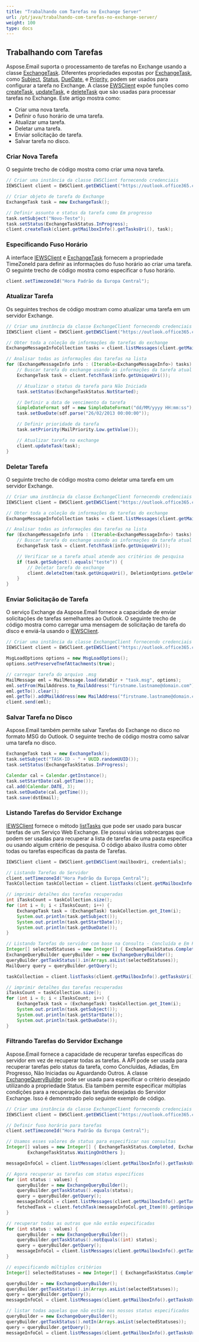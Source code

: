 ```yaml
---
title: "Trabalhando com Tarefas no Exchange Server"
url: /pt/java/trabalhando-com-tarefas-no-exchange-server/
weight: 100
type: docs
---
```



## **Trabalhando com Tarefas**
Aspose.Email suporta o processamento de tarefas no Exchange usando a classe [ExchangeTask](https://apireference.aspose.com/email/java/com.aspose.email/exchangetask). Diferentes propriedades expostas por [ExchangeTask](https://apireference.aspose.com/email/java/com.aspose.email/exchangetask), como [Subject](https://apireference.aspose.com/email/java/com.aspose.email/Task#getSubject\(\)), [Status](https://apireference.aspose.com/email/java/com.aspose.email/ExchangeTask#getStatus\(\)), [DueDate](https://apireference.aspose.com/email/java/com.aspose.email/Task#getDueDate\(\)), e [Priority](https://apireference.aspose.com/email/java/com.aspose.email/Task#getPriority\(\)), podem ser usados para configurar a tarefa no Exchange. A classe [EWSClient](https://apireference.aspose.com/email/java/com.aspose.email/ewsclient) expõe funções como [createTask](https://apireference.aspose.com/email/java/com.aspose.email/IEWSClient#createTask\(com.aspose.email.ExchangeTask\)), [updateTask](https://apireference.aspose.com/email/java/com.aspose.email/IEWSClient#updateTask\(com.aspose.email.ExchangeTask\)), e [deleteTask](https://apireference.aspose.com/email/java/com.aspose.email/IEWSClient#deleteTask\(java.lang.String\)) que são usadas para processar tarefas no Exchange. Este artigo mostra como:

- Criar uma nova tarefa.
- Definir o fuso horário de uma tarefa.
- Atualizar uma tarefa.
- Deletar uma tarefa.
- Enviar solicitação de tarefa.
- Salvar tarefa no disco.
### **Criar Nova Tarefa**
O seguinte trecho de código mostra como criar uma nova tarefa.



~~~Java
// Criar uma instância da classe EWSClient fornecendo credenciais
IEWSClient client = EWSClient.getEWSClient("https://outlook.office365.com/ews/exchange.asmx", "testUser", "pwd", "domain");

// Criar objeto de tarefa do Exchange
ExchangeTask task = new ExchangeTask();

// Definir assunto e status da tarefa como Em progresso
task.setSubject("Novo-Teste");
task.setStatus(ExchangeTaskStatus.InProgress);
client.createTask(client.getMailboxInfo().getTasksUri(), task);
~~~
### **Especificando Fuso Horário**
A interface [IEWSClient](https://apireference.aspose.com/email/java/com.aspose.email/IEWSClient) e [ExchangeTask](https://apireference.aspose.com/email/java/com.aspose.email/exchangetask) fornecem a propriedade TimeZoneId para definir as informações do fuso horário ao criar uma tarefa. O seguinte trecho de código mostra como especificar o fuso horário.



~~~Java
client.setTimezoneId("Hora Padrão da Europa Central");
~~~    
### **Atualizar Tarefa**
Os seguintes trechos de código mostram como atualizar uma tarefa em um servidor Exchange.



~~~Java
// Criar uma instância da classe ExchangeClient fornecendo credenciais
IEWSClient client = EWSClient.getEWSClient("https://outlook.office365.com/ews/exchange.asmx", "testUser", "pwd", "domain");

// Obter toda a coleção de informações de tarefas do exchange
ExchangeMessageInfoCollection tasks = client.listMessages(client.getMailboxInfo().getTasksUri());

// Analisar todas as informações das tarefas na lista
for (ExchangeMessageInfo info : (Iterable<ExchangeMessageInfo>) tasks) {
    // Buscar tarefa do exchange usando as informações da tarefa atual
    ExchangeTask task = client.fetchTask(info.getUniqueUri());

    // Atualizar o status da tarefa para Não Iniciada
    task.setStatus(ExchangeTaskStatus.NotStarted);

    // Definir a data de vencimento da tarefa
    SimpleDateFormat sdf = new SimpleDateFormat("dd/MM/yyyy HH:mm:ss");
    task.setDueDate(sdf.parse("26/02/2013 00:00:00"));

    // Definir prioridade da tarefa
    task.setPriority(MailPriority.Low.getValue());

    // Atualizar tarefa no exchange
    client.updateTask(task);
}
~~~    
### **Deletar Tarefa**
O seguinte trecho de código mostra como deletar uma tarefa em um servidor Exchange.



~~~Java
// Criar uma instância da classe ExchangeClient fornecendo credenciais
IEWSClient client = EWSClient.getEWSClient("https://outlook.office365.com/ews/exchange.asmx", "testUser", "pwd", "domain");

// Obter toda a coleção de informações de tarefas do exchange
ExchangeMessageInfoCollection tasks = client.listMessages(client.getMailboxInfo().getTasksUri());

// Analisar todas as informações das tarefas na lista
for (ExchangeMessageInfo info : (Iterable<ExchangeMessageInfo>) tasks) {
    // Buscar tarefa do exchange usando as informações da tarefa atual
    ExchangeTask task = client.fetchTask(info.getUniqueUri());

    // Verificar se a tarefa atual atende aos critérios de pesquisa
    if (task.getSubject().equals("teste")) {
        // Deletar tarefa do exchange
        client.deleteItem(task.getUniqueUri(), DeletionOptions.getDeletePermanently());
    }
}
~~~    
### **Enviar Solicitação de Tarefa**
O serviço Exchange da Aspose.Email fornece a capacidade de enviar solicitações de tarefas semelhantes ao Outlook. O seguinte trecho de código mostra como carregar uma mensagem de solicitação de tarefa do disco e enviá-la usando o [IEWSClient](https://apireference.aspose.com/email/java/com.aspose.email/IEWSClient).



~~~Java
// Criar uma instância da classe ExchangeClient fornecendo credenciais
IEWSClient client = EWSClient.getEWSClient("https://outlook.office365.com/ews/exchange.asmx", "testUser", "pwd", "domain");

MsgLoadOptions options = new MsgLoadOptions();
options.setPreserveTnefAttachments(true);

// carregar tarefa do arquivo .msg
MailMessage eml = MailMessage.load(dataDir + "task.msg", options);
eml.setFrom(MailAddress.to_MailAddress("firstname.lastname@domain.com"));
eml.getTo().clear();
eml.getTo().addMailAddress(new MailAddress("firstname.lastname@domain.com"));
client.send(eml);
~~~    
### **Salvar Tarefa no Disco**
Aspose.Email também permite salvar Tarefas do Exchange no disco no formato MSG do Outlook. O seguinte trecho de código mostra como salvar uma tarefa no disco.



~~~Java
ExchangeTask task = new ExchangeTask();
task.setSubject("TASK-ID - " + UUID.randomUUID());
task.setStatus(ExchangeTaskStatus.InProgress);

Calendar cal = Calendar.getInstance();
task.setStartDate(cal.getTime());
cal.add(Calendar.DATE, 3);
task.setDueDate(cal.getTime());
task.save(dstEmail);
~~~    
### **Listando Tarefas do Servidor Exchange**
[IEWSClient](https://apireference.aspose.com/email/java/com.aspose.email/IEWSClient) fornece o método [listTasks](https://apireference.aspose.com/email/java/com.aspose.email/IEWSClient#listTasks\(\)) que pode ser usado para buscar tarefas de um Serviço Web Exchange. Ele possui várias sobrecargas que podem ser usadas para recuperar a lista de tarefas de uma pasta específica ou usando algum critério de pesquisa. O código abaixo ilustra como obter todas ou tarefas específicas da pasta de Tarefas.



~~~Java
IEWSClient client = EWSClient.getEWSClient(mailboxUri, credentials);

// Listando Tarefas do Servidor
client.setTimezoneId("Hora Padrão da Europa Central");
TaskCollection taskCollection = client.listTasks(client.getMailboxInfo().getTasksUri());

// imprimir detalhes das tarefas recuperadas
int iTasksCount = taskCollection.size();
for (int i = 0; i < iTasksCount; i++) {
    ExchangeTask task = (ExchangeTask) taskCollection.get_Item(i);
    System.out.println(task.getSubject());
    System.out.println(task.getStartDate());
    System.out.println(task.getDueDate());
}

// Listando Tarefas do servidor com base na Consulta - Concluída e Em Progresso
Integer[] selectedStatuses = new Integer[] { ExchangeTaskStatus.Completed, ExchangeTaskStatus.InProgress };
ExchangeQueryBuilder queryBuilder = new ExchangeQueryBuilder();
queryBuilder.getTaskStatus().in(Arrays.asList(selectedStatuses));
MailQuery query = queryBuilder.getQuery();

taskCollection = client.listTasks(client.getMailboxInfo().getTasksUri(), query);

// imprimir detalhes das tarefas recuperadas
iTasksCount = taskCollection.size();
for (int i = 0; i < iTasksCount; i++) {
    ExchangeTask task = (ExchangeTask) taskCollection.get_Item(i);
    System.out.println(task.getSubject());
    System.out.println(task.getStartDate());
    System.out.println(task.getDueDate());
}
~~~    
### **Filtrando Tarefas do Servidor Exchange**
Aspose.Email fornece a capacidade de recuperar tarefas específicas do servidor em vez de recuperar todas as tarefas. A API pode ser usada para recuperar tarefas pelo status da tarefa, como Concluídas, Adiadas, Em Progresso, Não Iniciadas ou Aguardando Outros. A classe [ExchangeQueryBuilder](https://apireference.aspose.com/email/java/com.aspose.email/ExchangeQueryBuilder) pode ser usada para especificar o critério desejado utilizando a propriedade Status. Ela também permite especificar múltiplas condições para a recuperação das tarefas desejadas do Servidor Exchange. Isso é demonstrado pelo seguinte exemplo de código.



~~~Java
// Criar uma instância da classe ExchangeClient fornecendo credenciais
IEWSClient client = EWSClient.getEWSClient("https://outlook.office365.com/ews/exchange.asmx", "testUser", "pwd", "domain");

// Definir fuso horário para tarefas
client.setTimezoneId("Hora Padrão da Europa Central");

// Usamos esses valores de status para especificar nas consultas
Integer[] values = new Integer[] { ExchangeTaskStatus.Completed, ExchangeTaskStatus.Deferred, ExchangeTaskStatus.InProgress, ExchangeTaskStatus.NotStarted,
        ExchangeTaskStatus.WaitingOnOthers };

messageInfoCol = client.listMessages(client.getMailboxInfo().getTasksUri());

// Agora recuperar as tarefas com status específicos
for (int status : values) {
    queryBuilder = new ExchangeQueryBuilder();
    queryBuilder.getTaskStatus().equals(status);
    query = queryBuilder.getQuery();
    messageInfoCol = client.listMessages(client.getMailboxInfo().getTasksUri(), query);
    fetchedTask = client.fetchTask(messageInfoCol.get_Item(0).getUniqueUri());
}

// recuperar todas as outras que não estão especificadas
for (int status : values) {
    queryBuilder = new ExchangeQueryBuilder();
    queryBuilder.getTaskStatus().notEquals((int) status);
    query = queryBuilder.getQuery();
    messageInfoCol = client.listMessages(client.getMailboxInfo().getTasksUri(), query);
}

// especificando múltiplos critérios
Integer[] selectedStatuses = new Integer[] { ExchangeTaskStatus.Completed, ExchangeTaskStatus.InProgress };

queryBuilder = new ExchangeQueryBuilder();
queryBuilder.getTaskStatus().in(Arrays.asList(selectedStatuses));
query = queryBuilder.getQuery();
messageInfoCol = client.listMessages(client.getMailboxInfo().getTasksUri(), query);

// listar todas aquelas que não estão nos nossos status especificados
queryBuilder = new ExchangeQueryBuilder();
queryBuilder.getTaskStatus().notIn(Arrays.asList(selectedStatuses));
query = queryBuilder.getQuery();
messageInfoCol = client.listMessages(client.getMailboxInfo().getTasksUri(), query);
~~~